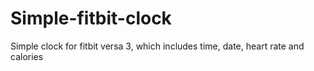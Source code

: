# Simple-fitbit-clock
Simple clock for fitbit versa 3, which includes time, date, heart rate and calories
